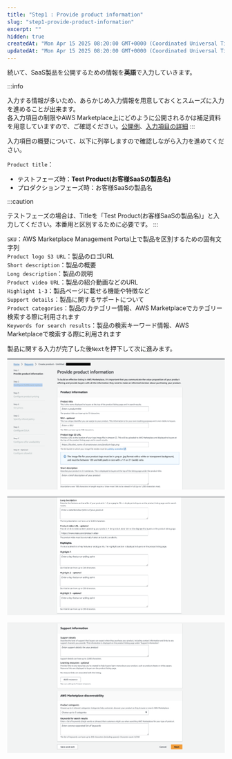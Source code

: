 ```yaml
---
title: "Step1 : Provide product information"
slug: "step1-provide-product-information"
excerpt: ""
hidden: true
createdAt: "Mon Apr 15 2025 08:20:00 GMT+0000 (Coordinated Universal Time)"
updatedAt: "Mon Apr 15 2025 08:20:00 GMT+0000 (Coordinated Universal Time)"
---
```

続いて、SaaS製品を公開するための情報を**英語**で入力していきます。

:::info

入力する情報が多いため、あらかじめ入力情報を用意しておくとスムーズに入力を進めることが出来ます。  
各入力項目の制限やAWS Marketplace上にどのように公開されるかは補足資料を用意していますので、ご確認ください。[公開例](/docs/aws-marketplace-integration/supplementary/supplementary-1)、[入力項目の詳細](/docs/aws-marketplace-integration/supplementary/supplementary-2)
:::

入力項目の概要について、以下に列挙しますので確認しながら入力を進めてください。

`Product title`：  
  - テストフェーズ時：**Test Product(お客様SaaSの製品名)**  
  - プロダクションフェーズ時：お客様SaaSの製品名

:::caution

テストフェーズの場合は、Titleを「Test Product(お客様SaaSの製品名)」と入力してください。本番用と区別するために必要です。
:::

`SKU`：AWS Marketplace Management Portal上で製品を区別するための固有文字列  
`Product logo S3 URL`：製品のロゴURL  
`Short description`：製品の概要  
`Long description`：製品の説明  
`Product video URL`：製品の紹介動画などのURL  
`Highlight 1-3`：製品ページに載せる機能や特徴など  
`Support details`：製品に関するサポートについて  
`Product categories`：製品のカテゴリー情報、AWS Marketplaceでカテゴリー検索する際に利用されます  
`Keywords for search results`：製品の検索キーワード情報、AWS Marketplaceで検索する際に利用されます

製品に関する入力が完了した後`Next`を押下して次に進みます。

![](/ja/img/part-4/aws-marketplace-integration/product-submission/step1-provide-product-information/step1-provide-product-information-1.png)

![](/ja/img/part-4/aws-marketplace-integration/product-submission/step1-provide-product-information/step1-provide-product-information-2.png)

![](/ja/img/part-4/aws-marketplace-integration/product-submission/step1-provide-product-information/step1-provide-product-information-3.png)